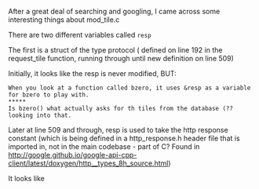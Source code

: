 After a great deal of searching and googling, I came across some interesting things about mod_tile.c

There are two different variables called `resp`

The first is a struct of the type protocol ( defined on line 192 in the request_tile function, running through until new definition on line 509)

Initially, it looks like the resp is never modified, BUT:

	When you look at a function called bzero, it uses &resp as a variable for bzero to play with.
	*****
	Is bzero() what actually asks for th tiles from the database (?? looking into that.

Later at line 509 and through, resp is used to take the http response constant (which is being defined in a http_response.h header file that is imported in, not in the main codebase - part of C? Found in http://google.github.io/google-api-cpp-client/latest/doxygen/http__types_8h_source.html)


It looks like 
